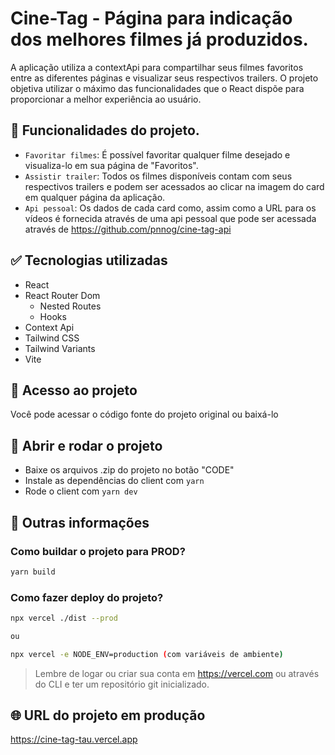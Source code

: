 # Cine-Tag - Página para indicação dos melhores filmes já produzidos.

A aplicação utiliza a contextApi para compartilhar seus filmes favoritos entre as diferentes páginas e visualizar seus respectivos trailers. O projeto objetiva utilizar o máximo das funcionalidades que o React dispõe para proporcionar a melhor experiência ao usuário.

## :hammer: Funcionalidades do projeto.

- `Favoritar filmes`: É possível favoritar qualquer filme desejado e visualiza-lo em sua página de "Favoritos".
- `Assistir trailer`: Todos os filmes disponíveis contam com seus respectivos trailers e podem ser acessados ao clicar na imagem do card em qualquer página da aplicação. 
- `Api pessoal`: Os dados de cada card como, assim como a URL para os vídeos é fornecida através de uma api pessoal que pode ser acessada através de https://github.com/pnnog/cine-tag-api

## :white_check_mark: Tecnologias utilizadas

- React
- React Router Dom
  - Nested Routes
  - Hooks
- Context Api
- Tailwind CSS
- Tailwind Variants
- Vite

## :open_file_folder: Acesso ao projeto

Você pode acessar o código fonte do projeto original ou baixá-lo

## :checkered_flag: Abrir e rodar o projeto

- Baixe os arquivos .zip do projeto no botão "CODE"
- Instale as dependências do client com `yarn`
- Rode o client com `yarn dev`

## :checkered_flag: Outras informações

### Como buildar o projeto para PROD?

```sh
yarn build
```

### Como fazer deploy do projeto?

```sh
npx vercel ./dist --prod

ou 

npx vercel -e NODE_ENV=production (com variáveis de ambiente)
```

> Lembre de logar ou criar sua conta em https://vercel.com ou através do CLI e ter um repositório git inicializado.

## :globe_with_meridians: URL do projeto em produção

https://cine-tag-tau.vercel.app 
